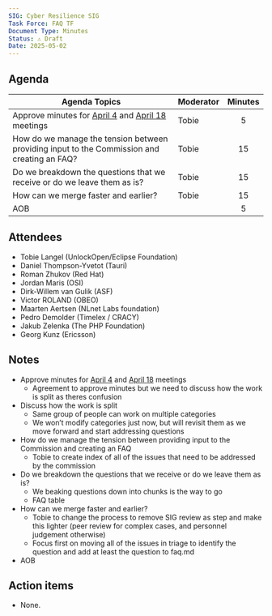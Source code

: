 ```yaml
---
SIG: Cyber Resilience SIG
Task Force: FAQ TF
Document Type: Minutes
Status: ⚠️ Draft
Date: 2025-05-02
---
```


##  Agenda

| Agenda Topics | Moderator | Minutes |
| ----- | ----- | :---: |
| Approve minutes for [April 4](https://github.com/orcwg/orcwg/pull/79) and [April 18](https://github.com/orcwg/orcwg/pull/80) meetings | Tobie | 5 |
| How do we manage the tension between providing input to the Commission and creating an FAQ? | Tobie | 15 |
| Do we breakdown the questions that we receive or do we leave them as is?  | Tobie | 15 |
| How can we merge faster and earlier? | Tobie | 15 |
| AOB | | 5 |


## Attendees

* Tobie Langel (UnlockOpen/Eclipse Foundation)  
* Daniel Thompson-Yvetot (Tauri)  
* Roman Zhukov (Red Hat)  
* Jordan Maris (OSI)  
* Dirk-Willem van Gulik (ASF)  
* Victor ROLAND (OBEO)  
* Maarten Aertsen (NLnet Labs foundation)  
* Pedro Demolder (Timelex / CRACY)  
* Jakub Zelenka (The PHP Foundation)  
* Georg Kunz (Ericsson)

## Notes

* Approve minutes for [April 4](https://github.com/orcwg/orcwg/pull/79) and [April 18](https://github.com/orcwg/orcwg/pull/80) meetings  
  * Agreement to approve minutes but we need to discuss how the work is split as theres confusion  
* Discuss how the work is split  
  * Same group of people can work on multiple categories  
  * We won’t modify categories just now, but will revisit them as we move forward and start addressing questions  
* How do we manage the tension between providing input to the Commission and creating an FAQ  
  * Tobie to create index of all of the issues that need to be addressed by the commission  
* Do we breakdown the questions that we receive or do we leave them as is?  
  * We beaking questions down into chunks is the way to go  
  * FAQ table  
* How can we merge faster and earlier?  
  * Tobie to change the process to remove SIG review as step and make this lighter (peer review for complex cases, and personnel judgement otherwise)  
  * Focus first on moving all of the issues in triage to identify the question and add at least the question to faq.md  
* AOB


  
## Action items

- None.

